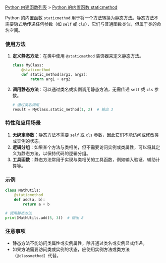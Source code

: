 [Python 内建函数列表](https://xplanc.org/primers/document/zh/02.Python/99.API%20%E5%B8%AE%E5%8A%A9%E6%89%8B%E5%86%8C/00.%E5%86%85%E5%BB%BA%E5%87%BD%E6%95%B0.md) > [Python 的内置函数 staticmethod](https://xplanc.org/primers/document/zh/02.Python/EX.%E5%86%85%E5%BB%BA%E5%87%BD%E6%95%B0/EX.staticmethod.md)

Python 的内置函数 `staticmethod` 用于将一个方法转换为静态方法。静态方法不需要隐式地传递任何参数（如 `self` 或 `cls`），它们与普通函数类似，但属于类的命名空间。

### 使用方法
1. **定义静态方法**：在类中使用 `@staticmethod` 装饰器来定义静态方法。
    ```python
    class MyClass:
        @staticmethod
        def static_method(arg1, arg2):
            return arg1 + arg2
    ```

2. **调用静态方法**：可以通过类名或实例调用静态方法，无需传递 `self` 或 `cls` 参数。
    ```python
    # 通过类名调用
    result = MyClass.static_method(1, 2)  # 输出 3
    ```

### 特性和应用场景
1. **无绑定参数**：静态方法不需要 `self` 或 `cls` 参数，因此它们不能访问或修改类或实例的状态。
2. **逻辑分组**：如果某个方法与类相关，但不需要访问实例或类属性，可以将其定义为静态方法，以保持代码的逻辑分组。
3. **工具函数**：静态方法常用于实现与类相关的工具函数，例如输入验证、辅助计算等。

### 示例
```python
class MathUtils:
    @staticmethod
    def add(a, b):
        return a + b

# 调用静态方法
print(MathUtils.add(5, 3))  # 输出 8
```

### 注意事项
- 静态方法不能访问类属性或实例属性，除非通过类名或实例显式传递。
- 如果方法需要访问类或实例的状态，应使用实例方法或类方法（`@classmethod`）代替。
